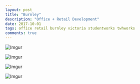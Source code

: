 ```yaml
---
layout: post
title: "Burnley"
description: "Office + Retail Development"
date: 2017-10-01
tags: office retail burnley victoria studentworks twhworks
comments: true
---
```


![Imgur](https://i.imgur.com/vPMlB38.png)

![Imgur](https://i.imgur.com/cyTAsqL.png)

![Imgur](https://i.imgur.com/O6E3zbM.png)

![Imgur](https://i.imgur.com/0vpUhov.png)
